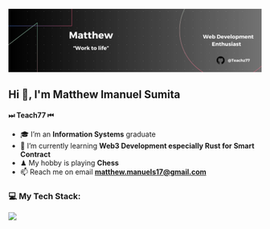 ![mattzie](/img/Banner%20Linkedin.png)

## Hi 👋, I'm Matthew Imanuel Sumita

#### ⏭ Teach77 ⏮

- 🎓 I’m an **Information Systems** graduate
- 🌱 I’m currently learning **Web3 Development especially Rust for Smart Contract**
- ♟  My hobby is playing **Chess**
- 📫 Reach me on email **matthew.manuels17@gmail.com**

### 💻 My Tech Stack:

<p align="left">
  <a href="https://skillicons.dev">
    <img src="https://skillicons.dev/icons?i=html,css,javascript,react,nodejs,git" />
  </a>
</p>

<!--
**Teachz77/teachz77** is a ✨ _special_ ✨ repository because its `README.md` (this file) appears on your GitHub profile.

Here are some ideas to get you started:

- 🔭 I’m currently working on ...
- 🌱 I’m currently learning ...
- 👯 I’m looking to collaborate on ...
- 🤔 I’m looking for help with ...
- 💬 Ask me about ...
- 📫 How to reach me: ...
- 😄 Pronouns: ...
- ⚡ Fun fact: ...
-->


